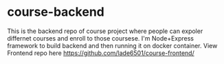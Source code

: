 # course-backend

This is the backend repo of course project where people can expoler differnet courses and enroll to those coursese.
I'm Node+Express framework to build backend and then running it on docker container.
View Frontend repo here https://github.com/lade6501/course-frontend/
